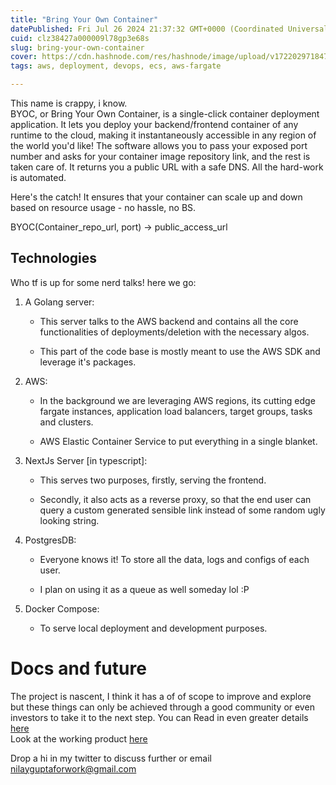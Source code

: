 ```yaml
---
title: "Bring Your Own Container"
datePublished: Fri Jul 26 2024 21:37:32 GMT+0000 (Coordinated Universal Time)
cuid: clz38427a000009l78gp3e68s
slug: bring-your-own-container
cover: https://cdn.hashnode.com/res/hashnode/image/upload/v1722029718472/ca3c04cd-e314-4883-902d-f88feb067516.png
tags: aws, deployment, devops, ecs, aws-fargate

---
```


This name is crappy, i know.  
BYOC, or Bring Your Own Container, is a single-click container deployment application. It lets you deploy your backend/frontend container of any runtime to the cloud, making it instantaneously accessible in any region of the world you'd like! The software allows you to pass your exposed port number and asks for your container image repository link, and the rest is taken care of. It returns you a public URL with a safe DNS. All the hard-work is automated.

Here's the catch! It ensures that your container can scale up and down based on resource usage - no hassle, no BS.

BYOC(Container\_repo\_url, port) → public\_access\_url

## Technologies

Who tf is up for some nerd talks! here we go:

1. A Golang server:
    
    * This server talks to the AWS backend and contains all the core functionalities of deployments/deletion with the necessary algos.
        
    * This part of the code base is mostly meant to use the AWS SDK and leverage it's packages.
        
2. AWS:
    
    * In the background we are leveraging AWS regions, its cutting edge fargate instances, application load balancers, target groups, tasks and clusters.
        
    * AWS Elastic Container Service to put everything in a single blanket.
        
3. NextJs Server \[in typescript\]:
    
    * This serves two purposes, firstly, serving the frontend.
        
    * Secondly, it also acts as a reverse proxy, so that the end user can query a custom generated sensible link instead of some random ugly looking string.
        
4. PostgresDB:
    
    * Everyone knows it! To store all the data, logs and configs of each user.
        
    * I plan on using it as a queue as well someday lol :P
        
5. Docker Compose:
    
    * To serve local deployment and development purposes.
        

# Docs and future

The project is nascent, I think it has a of of scope to improve and explore but these things can only be achieved through a good community or even investors to take it to the next step. You can Read in even greater details [here](https://g4ze.github.io/byoc/)  
Look at the working product [here](https://drive.google.com/drive/u/1/folders/1IaXgpo07XB_7EwuMLs5gVkL3QIv8sjwC)

Drop a hi in my twitter to discuss further or email nilayguptaforwork@gmail.com